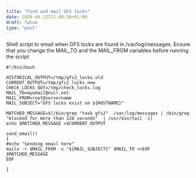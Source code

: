 ```yaml
---
title: "Find and mail GFS locks"
date: 2020-04-12T21:48:38+01:00
draft: false
type: "post"
---
```


Shell script to email when GFS locks are found in /var/log/messages. Ensure that you change the MAIL_TO and the MAIL_FROM variables before running the script

```
#!/bin/bash

HISTORICAL_OUTPUT=/tmp/gfs2_locks.old
CURRENT_OUTPUT=/tmp/gfs2_locks.new
CHECK_LOCKS_OUT=/tmp/check_locks.log
MAIL_TO=myemail@null.net
MAIL_FROM=root@servername
MAIL_SUBJECT="GFS locks exist on ${HOSTNAME}"

MATCHED_MESSAGE=$(/bin/grep "task gfs2"  /var/log/messages | /bin/grep "blocked for more than 120 seconds"  | /usr/bin/tail -1)
echo $MATCHED_MESSAGE >$CURRENT_OUTPUT

send_email()
{
#echo "Sending email here"
mailx -r $MAIL_FROM -s "${MAIL_SUBJECT}" $MAIL_TO <<EOF
$MATCHED_MESSAGE
EOF

}

```
